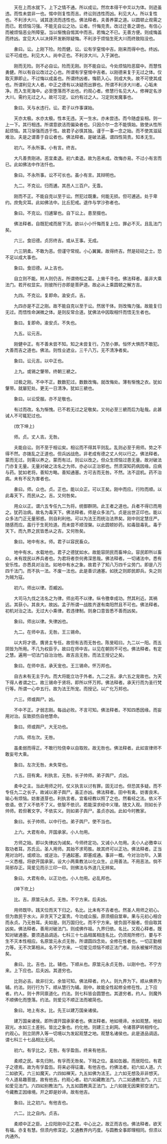 <!-- { "loadSidebar": true } -->
　　天在上而水就下。上下之情不通。所以成讼。然坎本得干中爻以为体。则迹虽违。而性未尝非一也。惕中则复性而吉。终讼则违性而凶。利见大人。所以复性也。不利涉大川。诫其逐流而违性也。佛法释者。夫善养蒙之道。以圆顿止观需之而已。若烦恼习强。不能无自讼之功。讼者。忏悔克责。改过迁善之谓也。有信心而被烦恼恶业所障窒。当以惭愧自惕其中而吉。若悔之不已。无善方便。则成悔盖而终凶。宜见大人以决择开发断除疑悔。不利涉于烦恼生死大川而终致陷没也。

　　彖曰。讼。上刚下险。险而健。讼。讼有孚窒惕中吉。刚来而得中也。终凶。讼不可成也。利见大人。尚中正也。不利涉大川。入于渊也。

　　刚而无险。则不必自讼。险而无刚。则不能自讼。今处烦恼险恶窟中。而慧性勇健。所以有自讼改过之心也。所谓有孚窒惕中吉者。以刚德来复于无过之体。仅取灭罪即止。不过悔以成盖也。所谓终凶者。悔箭入心。则成大失。故不可使其成也。所谓利见大人者。中正之德有以决疑而出罪也。所谓不利涉大川者。心垢未净。而入生死海中。必至堕落而不出也。约观心者。修慧行名见大人。修禅定名涉大川。需约无过之人。故可习定。讼约有过之人。习定则发魔事也。

　　象曰。天与水违行。讼。君子以作事谋始。

　　天亦太极。水亦太极。性本无违。天一生水。亦未尝违。而今随虚妄相。则一上一下。其行相违。所谓意欲洁而偏染者也。只因介尔一念不能慎始。致使从性所起烦恼。其习渐强而违于性。故君子必慎其独。谨于一事一念之始。而不使其滋延难治。夫是之谓善于自讼者也。佛法释者。是破法遍。谓四性简责。知本无生。

　　初六。不永所事。小有言。终吉。

　　大凡善贵刚进。恶宜柔退。初六柔退。故为恶未成。改悔亦易。不过小有言而已。此如佛法中作法忏也。

　　象曰。不永所事。讼不可长也。虽小有言。其辩明也。

　　九二。不克讼。归而逋。其邑人三百户。无眚。

　　刚而不正。不能自克以至于讼。然犯过既重。何能无损。但可逋逃。处于卑约。庶免灾耳。此如佛法中。比丘犯戒。退作与学沙弥者也。

　　象曰。不克讼。归逋窜也。自下讼上。患至掇也。

　　佛法释者。自既犯戒而居下流。欲以小小忏悔而复上位。罪必不灭。且乱法门矣。

　　六三。食旧德。贞厉终吉。或从王事。无成。

　　六三阴柔。不敢为恶。但谨守常规。小心翼翼。故得终吉。然是硁硁之士。恐不足以成大事也。

　　象曰。食旧德。从上吉也。

　　自立则不能。附人则仍吉。所谓倚松之葛。上耸千寻也。佛法释者。虽非大乘法门。若开权显实。则彼所行亦即是菩萨道。故必从上乘圆顿之解方吉。

　　九四。不克讼。复即命。渝安贞。吉。

　　九四亦是不正之刚。故不能自克以至于讼。然居干体。则改悔力强。故能复归无过。而悟性命渊微之体。是则反常合道。犹佛法中因取相忏而悟无生者也。

　　象曰。复即命。渝安贞。不失也。

　　九五。讼元吉。

　　刚健中正。有不善未尝不知。知之未尝复行。乃至小罪。恒怀大惧而不敢犯。大善而吉之道也。佛法。则性业遮业。三千八万。无不清净者矣。

　　象曰。讼元吉。以中正也。

　　上九。或锡之鞶带。终朝三褫之。

　　过极之刚。不中不正。数数犯过。数数改悔。就改悔处。薄有惭愧之衣。犹如鞶带。就屡犯处。更无一日清净。犹如三褫也。

　　象曰。以讼受服。亦不足敬也。

　　有过而改。名为惭愧。已不若无过之足敬矣。又何必至三褫而后为耻哉。此甚诫人不可辄犯过也。

　　(坎下坤上)

　　师。贞。丈人吉。无咎。

　　夫能自讼。则不至于相讼矣。相讼而不得其平则乱。乱则必至于用师。势之不得不然。亦拨乱之正道也。但兵凶战危。非老成有德之丈人何以行之。佛法释者。蒙而无过。则需以养之。蒙而有过。则讼以改之。但众生烦恼过患无量。故对破法门亦复无量。无量对破之法名之为师。亦必以正治邪也。然须深知药病因缘。应病与药。犹如老将。善知方略。善知通塞。方可吉而无咎。不然。法不逗机。药不治病。未有不反为害者也。

　　彖曰。师。众也。贞。正也。能以众正。可以王矣。刚中而应。行险而顺。以此毒天下。而民从之。吉。又何咎矣。

　　用众以正。谓六五专任九二为将。统御群阴。此王者之道也。兵者不得已而用之。犹药治病。故名为毒天下。佛法释者。师是众多法门。贞是出世正印也。能以众多法门正无量邪惑。则自利利他。可以为法王而统治法界矣。刚中则定慧庄严。随感而应。虽行于生死险道。而未尝不顺涅槃。以此圆顿妙药。如毒鼓毒乳。毒于天下。而九界之民皆悉从之吉。又何咎矣。

　　象曰。地中有水。师。君子以容民畜众。

　　地中有水。水载地也。君子之德犹如水。故能容阴民而畜坤众。容民即所以畜众。未有戕民以养兵者也。为君将者奈何弗深思哉。佛法释者。一切诸法中。悉有安乐性。亦悉具对治法。如地中有水之象。故君子了知八万四千尘劳门。即是八万四千法门。而不执一法。不废一法也。此是善识通塞。如抚之则即民即兵。失之则为贼为寇。

　　初六。师出以律。否臧凶。

　　大司马九伐之法名之为律。师出苟不以律。纵令徼幸成功。然其利近。其祸远。其获小。其丧大。故凶。孟子所谓一战胜齐遂有南阳然且不可也。佛法释者。初机对治之法。无过大小乘律。若违律制。则身口意皆悉不善而凶矣。

　　象曰。师出以律。失律凶也。

　　九二。在师中吉。无咎。王三锡命。

　　以大将才德。膺贤主专任。故但有吉而无咎也。陈旻昭曰。九二以一阳。而五阴皆为所用。不几为权臣乎。故曰在师中吉。以见在朝则不可也。佛法释者。有定之慧。遍用一切法门自治治他。故吉且无咎。而法王授记之矣。

　　象曰。在师中吉。承天宠也。王三锡命。怀万邦也。

　　自古未有无主于内。而大将能立功于外者。九二之吉。承六五之宠故也。为天下得人者谓之仁。故三锡命于贤将。即所以怀万邦。佛法释者。承天行而为圣行梵行等。所谓一心中五行。故为法王所宠。而授记。以广化万邦也。

　　六三。师或舆尸。凶。

　　不中不正。才弱志刚。每战必败。不言可知。佛法释者。不知四悉因缘。而妄用对治。反致损伤自他慧命。

　　象曰。师或舆尸。大无功也。

　　六四。师左次。无咎。

　　虽柔弱而得正。不敢行险侥幸以自取败。故无咎也。佛法释者。此如宣律师不敢妄号大乘。

　　象曰。左次无咎。未失常也。

　　六五。田有禽。利执言。无咎。长子帅师。弟子舆尸。贞凶。

　　柔中之主。当此用师之时。仗义执言以讨有罪。固无过也。但恐其多疑。而不专任九二之长子。故诫以弟子舆尸。虽正亦凶。佛法释者。田中有禽。妨害良禾。喻心有烦恼。妨害道芽也。利执言者。宜看经教以照了之也。然看经之法。依义不依语。依了义不依不了义。依智不依识。若能深求经中义理。随文入观。则如长子帅师。若但著文字。不依实义。则如弟子舆尸。虽贞亦凶。此如今时教家。

　　象曰。长子帅师。以中行也。弟子舆尸。使不当也。

　　上六。大君有命。开国承家。小人勿用。

　　方师之始。即以失律凶为诫矣。今师终定功。又诫小人勿用。夫小人必徼幸以取功者耳。苏氏云。圣人用师。其始不求苟胜。故其终可以正功。佛法释者。正当用对治时。或顺治。或逆治。于通起塞。即塞成通。事非一概。今对治功毕。入第一义悉檀。将欲开国承家。设大小两乘教法以化众生。止用善法。不用恶法。倘不简邪存正。简爱见而示三印一印。则佛法与外道几无辨矣。

　　象曰。大君有命。以正功也。小人勿用。必乱邦也。

　　(坤下坎上)

　　比。吉。原筮元永贞。无咎。不宁方来。后夫凶。

　　用师既毕。践天位而天下归之。名比。比未有不吉者也。然圣人用师之初心。但为救民于水火。非贪天下之富贵。今功成众服。原须细自筮审。果与元初心相合而永贞。乃无咎耳。夫如是。则万国归化。而不宁方来。彼负固不服者。但自取其凶矣。佛法释者。善用对破法门。则成佛作祖。九界归依。名比。又观心释者。既知对破通塞。要须道品调适。七科三十七品相属相连名比。仍须观所修行。要与不生不灭本性相应。名原筮元永贞无咎。所谓圆四念处。全修在性者也。一切正勤根力等。无不次第相从。名不宁方来。一切爱见烦恼不顺正法门者。则永被摧坏而凶矣。

　　彖曰。比。吉也。比。辅也。下顺从也。原筮元永贞无咎。以刚中也。不宁方来。上下应也。后夫凶。其道穷也。

　　比则必吉。故非衍文。余皆可知。佛法释者。约人。则九界为下。顺从佛界为辅。约法。则行行为下。顺从慧行为辅。刚中。故能全性起修全修在性。上下应者。约人。则十界同禀道化。约法。则七科皆会圆慧也。其道穷者。约人。则魔外不顺佛化而堕落。约法。则爱见不顺正法而被简也。

　　象曰。地上有水。比。先王以建万国亲诸侯。

　　建万国亲诸侯。即所谓开国承家者也。佛法释者。地如境谛。水如观慧。地如寂光。水如三土差别。皆比之象也。约化他。则建三土刹网。令诸菩萨转相传化。约观心。则立阴界入等一切境以为发起观慧之地。观慧名诸侯也。此是道品调适。谓七科三十七品相比无间。

　　初六。有孚比之。无咎。有孚盈缶。终来有他吉。

　　柔顺之民。率先归附。有孚而无咎矣。下贱之位。虽如缶器。而居阳位。有君子之德焉。故为有孚盈缶。将来必得征庸。有他吉也。约佛法者。初六如人道。六二如欲天。六三如魔天。六四如禅天。九五如佛为法王。上六如无想及非非想天。今人道易趣菩提。故有他吉。约观心者。初六如藏教法门。六二如通教法门。六三如爱见法门。六四如别教法门。九五如圆教真正法门。上六如拨无因果邪空法门。今藏教正因缘境。开之即是妙谛。故有他吉。

　　象曰。比之初六。有他吉也。

　　六二。比之自内。贞吉。

　　柔顺中正之臣。上应阳刚中正之君。中心比之。故正而吉也。佛法释者。欲天有福。亦复有慧。但须内修深定。又通教界内巧度。与圆教全事即理相同。但须以内通外。


